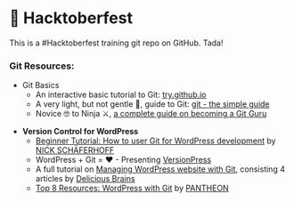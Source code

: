 # 🙌 Hacktoberfest

This is a #Hacktoberfest training git repo on GitHub. Tada!


### Git Resources:

- Git Basics
	- An interactive basic tutorial to Git: [try.github.io](https://try.github.io)
	- A very light, but not gentle 👊, guide to Git: [git - the simple guide](http://rogerdudler.github.io/git-guide/)
	- Novice 🤓 to Ninja ⚔, [a complete guide on becoming a Git Guru](https://www.atlassian.com/git/tutorials)


* **Version Control for WordPress**
	*	[Beginner Tutorial: How to user Git for WordPress development](https://torquemag.io/2015/10/beginner-tutorial-use-git-wordpress-development/) by [NICK SCHÄFERHOFF](http://nickschaeferhoff.de)
	*	WordPress + Git = ♥ - Presenting [VersionPress](https://versionpress.net/)
	* A full tutorial on [Managing WordPress website with Git](https://deliciousbrains.com/storing-wordpress-in-git/), consisting 4 articles by [Delicious Brains](https://deliciousbrains.com/)
	* [Top 8 Resources: WordPress with Git](https://pantheon.io/blog/top-8-resources-wordpress-git) by [PANTHEON](https://pantheon.io)
